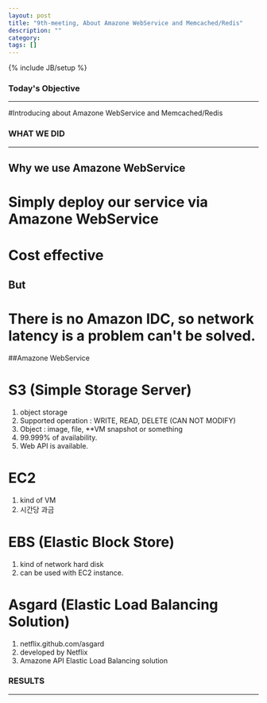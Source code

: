 ```yaml
---
layout: post
title: "9th-meeting, About Amazone WebService and Memcached/Redis"
description: ""
category: 
tags: []
---
```

{% include JB/setup %}

### Today's Objective
---
#Introducing about Amazone WebService and Memcached/Redis

### WHAT WE DID
---
## Why we use Amazone WebService
# Simply deploy our service via Amazone WebService
# Cost effective
## But
# There is no Amazon IDC, so network latency is a problem can't be solved.

##Amazone WebService
# S3 (Simple Storage Server)
1. object storage
2. Supported operation : WRITE, READ, DELETE (CAN NOT MODIFY)
3. Object : image, file, **VM snapshot or something
4. 99.999% of availability.
5. Web API is available.

# EC2
1. kind of VM
2. 시간당 과금

# EBS (Elastic Block Store)
1. kind of network hard disk
2. can be used with EC2 instance.

# Asgard (Elastic Load Balancing Solution)
1. netflix.github.com/asgard
2. developed by Netflix
3. Amazone API Elastic Load Balancing solution

### RESULTS
---


